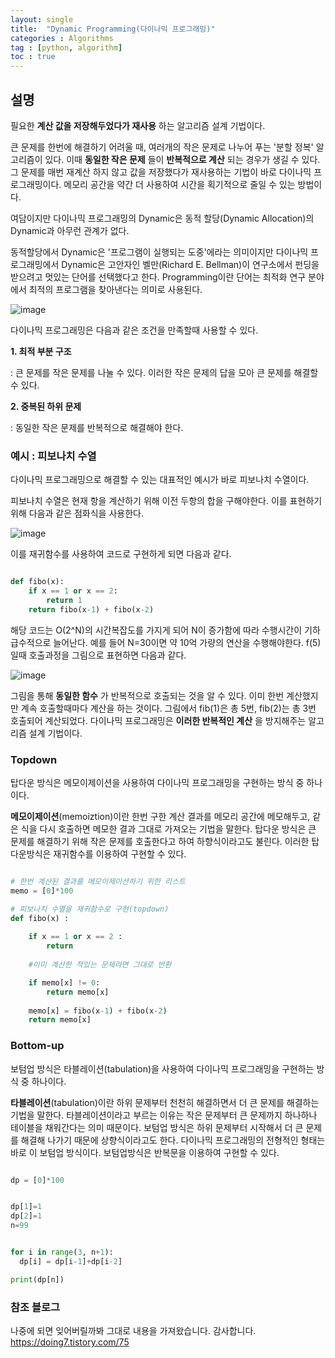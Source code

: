 ```yaml
---
layout: single
title:  "Dynamic Programming(다이나믹 프로그래밍)"
categories : Algorithms
tag : [python, algorithm]
toc : true
---
```



## __설명__

 필요한  __계산 값을 저장해두었다가 재사용__ 하는 알고리즘 설계 기법이다.

큰 문제를 한번에 해결하기 어려울 때, 여러개의 작은 문제로 나누어 푸는 '분할 정복' 알고리즘이 있다. 이때  __동일한 작은 문제__ 들이  __반복적으로 계산__ 되는 경우가 생길 수 있다. 그 문제를 매번 재계산 하지 않고 값을 저장했다가 재사용하는 기법이 바로 다이나믹 프로그래밍이다. 메모리 공간을 약간 더 사용하여 시간을 획기적으로 줄일 수 있는 방법이다.

 

  여담이지만 다이나믹 프로그래밍의 Dynamic은 동적 할당(Dynamic Allocation)의 Dynamic과 아무런 관계가 없다.

동적할당에서 Dynamic은 '프로그램이 실행되는 도중'에라는 의미이지만 다이나믹 프로그래밍에서 Dynamic은 고안자인 벨만(Richard E. Bellman)이 연구소에서 펀딩을 받으려고 멋있는 단어를 선택했다고 한다. Programming이란 단어는 최적화 연구 분야에서 최적의 프로그램을 찾아낸다는 의미로 사용된다.

![image](https://user-images.githubusercontent.com/87630540/161291476-298335ef-6a1d-4500-9c8a-89c5df8813a2.png)

다이나믹 프로그래밍은 다음과 같은 조건을 만족할때 사용할 수 있다.

__1. 최적 부분 구조__

 : 큰 문제를 작은 문제를 나눌 수 있다. 이러한 작은 문제의 답을 모아 큰 문제를 해결할 수 있다.

__2. 중복된 하위 문제__

 : 동일한 작은 문제를 반복적으로 해결해야 한다.

### 예시 :  피보나치 수열

  다이나믹 프로그래밍으로 해결할 수 있는 대표적인 예시가 바로 피보나치 수열이다.

피보나치 수열은 현재 항을 계산하기 위해 이전 두항의 합을 구해야한다. 이를 표현하기 위해 다음과 같은 점화식을 사용한다.

![image](https://user-images.githubusercontent.com/87630540/161291981-4678efdf-3978-4b58-8a1d-ab0fd3e4ef47.png)

이를 재귀함수를 사용하여 코드로 구현하게 되면 다음과 같다.

``` python

def fibo(x):
    if x == 1 or x == 2:
        return 1
    return fibo(x-1) + fibo(x-2)

```

해당 코드는 O(2^N)의 시간복잡도를 가지게 되어 N이 증가함에 따라 수행시간이 기하급수적으로 늘어난다. 예를 들어 N=30이면 약 10억 가량의 연산을 수행해야한다. f(5)일때 호출과정을 그림으로 표현하면 다음과 같다.

![image](https://user-images.githubusercontent.com/87630540/161292407-179c9bf5-9302-4d07-a7b1-a9424ae80a8c.png)

그림을 통해  __동일한 함수__ 가 반복적으로 호출되는 것을 알 수 있다. 이미 한번 계산했지만 계속 호출할때마다 계산을 하는 것이다. 그림에서 fib(1)은 총 5번, fib(2)는 총 3번 호출되어 계산되었다. 다이나믹 프로그래밍은 __이러한 반복적인 계산__ 을 방지해주는 알고리즘 설계 기법이다.

### __Topdown__

탑다운 방식은 메모이제이션을 사용하여 다이나믹 프로그래밍을 구현하는 방식 중 하나이다.

 __메모이제이션__(memoiztion)이란 한번 구한 계산 결과를 메모리 공간에 메모해두고, 같은 식을 다시 호출하면 메모한 결과 그대로 가져오는 기법을 말한다. 탑다운 방식은 큰 문제를 해결하기 위해 작은 문제를 호출한다고 하여 하향식이라고도 불린다. 이러한 탑다운방식은 재귀함수를 이용하여 구현할 수 있다.

 ```python
 
 # 한번 계산된 결과를 메모이제이션하기 위한 리스트
 memo = [0]*100

 # 피보나치 수열을 재귀함수로 구현(topdown)
 def fibo(x) :
     
     if x == 1 or x == 2 :
         return
    
     #이미 계산한 적있는 문제라면 그대로 반환

     if memo[x] != 0:
         return memo[x]
    
     memo[x] = fibo(x-1) + fibo(x-2)
     return memo[x]
```

### __Bottom-up__

보텀업 방식은 타블레이션(tabulation)을 사용하여 다이나믹 프로그래밍을 구현하는 방식 중 하나이다.

  __타블레이션__(tabulation)이란 하위 문제부터 천천히 해결하면서 더 큰 문제를 해결하는 기법을 말한다. 타블레이션이라고 부르는 이유는 작은 문제부터 큰 문제까지 하나하나 테이블을 채워간다는 의미 때문이다. 보텀업 방식은 하위 문제부터 시작해서 더 큰 문제를 해결해 나가기 때문에 상향식이라고도 한다. 다이나믹 프로그래밍의 전형적인 형태는 바로 이 보텀업 방식이다. 보텀업방식은 반복문을 이용하여 구현할 수 있다.

```python

dp = [0]*100


dp[1]=1
dp[2]=1
n=99


for i in range(3, n+1):
  dp[i] = dp[i-1]+dp[i-2]

print(dp[n])

```
 

###  참조 블로그

나중에 되면 잊어버릴까봐 그대로 내용을 가져왔습니다. 감사합니다.
 <https://doing7.tistory.com/75>
